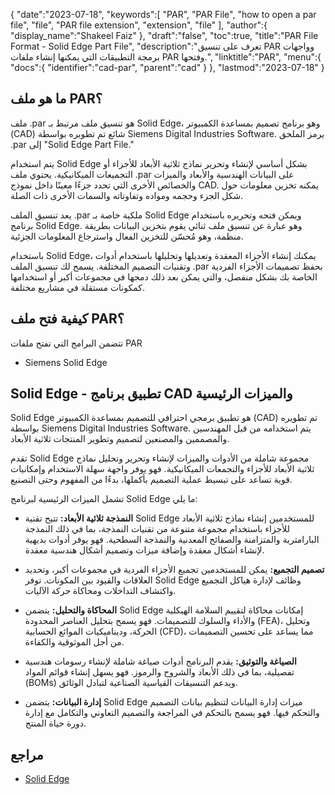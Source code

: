 {
   "date":"2023-07-18",
   "keywords":[
      "PAR",
      "PAR File",
      "how to open a par file",
      "file",
      "PAR file extension",
      "extension",
      "file"
   ],
   "author":{
      "display_name":"Shakeel Faiz"
   },
   "draft":"false",
   "toc":true,
   "title":"PAR File Format - Solid Edge Part File",
   "description":"تعرف على تنسيق PAR وواجهات برمجة التطبيقات التي يمكنها إنشاء ملفات PAR وفتحها.",
   "linktitle":"PAR",
   "menu":{
      "docs":{
         "identifier":"cad-par",
         "parent":"cad"
      }
   },
   "lastmod":"2023-07-18"
}

## ما هو ملف PAR؟

ملف .par هو تنسيق ملف مرتبط بـ Solid Edge، وهو برنامج تصميم بمساعدة الكمبيوتر (CAD) شائع تم تطويره بواسطة Siemens Digital Industries Software. يرمز الملحق .par إلى "Solid Edge Part File."

يتم استخدام Solid Edge بشكل أساسي لإنشاء وتحرير نماذج ثلاثية الأبعاد للأجزاء أو التجميعات الميكانيكية. يحتوي ملف .par على البيانات الهندسية والأبعاد والميزات والخصائص الأخرى التي تحدد جزءًا معينًا داخل نموذج CAD. يمكنه تخزين معلومات حول شكل الجزء وحجمه ومواده وتفاوتاته والسمات الأخرى ذات الصلة.

يعد تنسيق الملف .par ملكية خاصة بـ Solid Edge ويمكن فتحه وتحريره باستخدام برنامج Solid Edge. وهو عبارة عن تنسيق ملف ثنائي يقوم بتخزين البيانات بطريقة منظمة، وهو مُحسّن للتخزين الفعال واسترجاع المعلومات الجزئية.

باستخدام Solid Edge، يمكنك إنشاء الأجزاء المعقدة وتعديلها وتحليلها باستخدام أدوات وتقنيات التصميم المختلفة. يسمح لك تنسيق الملف .par بحفظ تصميمات الأجزاء الفردية الخاصة بك بشكل منفصل، والتي يمكن بعد ذلك دمجها في مجموعات أكبر أو استخدامها كمكونات مستقلة في مشاريع مختلفة.

## كيفية فتح ملف PAR؟

تتضمن البرامج التي تفتح ملفات PAR

- Siemens Solid Edge

## Solid Edge - تطبيق برنامج CAD والميزات الرئيسية

Solid Edge هو تطبيق برمجي احترافي للتصميم بمساعدة الكمبيوتر (CAD) تم تطويره بواسطة Siemens Digital Industries Software. يتم استخدامه من قبل المهندسين والمصممين والمصنعين لتصميم وتطوير المنتجات ثلاثية الأبعاد.

تقدم Solid Edge مجموعة شاملة من الأدوات والميزات لإنشاء وتحرير وتحليل نماذج ثلاثية الأبعاد للأجزاء والتجمعات الميكانيكية. فهو يوفر واجهة سهلة الاستخدام وإمكانيات قوية تساعد على تبسيط عملية التصميم بأكملها، بدءًا من المفهوم وحتى التصنيع.

تشمل الميزات الرئيسية لبرنامج Solid Edge ما يلي:

- **النمذجة ثلاثية الأبعاد:** تتيح تقنية Solid Edge للمستخدمين إنشاء نماذج ثلاثية الأبعاد للأجزاء باستخدام مجموعة متنوعة من تقنيات النمذجة، بما في ذلك النمذجة البارامترية والمتزامنة والصفائح المعدنية والنمذجة السطحية. فهو يوفر أدوات بديهية لإنشاء أشكال معقدة وإضافة ميزات وتصميم أشكال هندسية معقدة.

- **تصميم التجميع:** يمكن للمستخدمين تجميع الأجزاء الفردية في مجموعات أكبر، وتحديد العلاقات والقيود بين المكونات. توفر Solid Edge وظائف لإدارة هياكل التجميع واكتشاف التداخلات ومحاكاة حركة الآليات.

- **المحاكاة والتحليل:** يتضمن Solid Edge إمكانات محاكاة لتقييم السلامة الهيكلية والأداء والسلوك للتصميمات. فهو يسمح بتحليل العناصر المحدودة (FEA)، وتحليل الحركة، وديناميكيات الموائع الحسابية (CFD)، مما يساعد على تحسين التصميمات من أجل الموثوقية والكفاءة.

- **الصياغة والتوثيق:** يقدم البرنامج أدوات صياغة شاملة لإنشاء رسومات هندسية تفصيلية، بما في ذلك الأبعاد والشروح والرموز. فهو يسهل إنشاء قوائم المواد (BOMs) ويدعم التنسيقات القياسية الصناعية لتبادل الوثائق.

- **إدارة البيانات:** يتضمن Solid Edge ميزات إدارة البيانات لتنظيم بيانات التصميم والتحكم فيها. فهو يسمح بالتحكم في المراجعة والتصميم التعاوني والتكامل مع إدارة دورة حياة المنتج.

## مراجع
* [Solid Edge](https://en.wikipedia.org/wiki/Solid_Edge)
